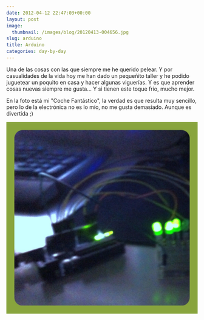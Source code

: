 ```yaml
---
date: 2012-04-12 22:47:03+00:00
layout: post
image:
  thumbnail: /images/blog/20120413-004656.jpg
slug: arduino
title: Arduino
categories: day-by-day
---
```


Una de las cosas con las que siempre me he querido pelear. Y por casualidades de la vida hoy me han dado un pequeñito taller y he podido juguetear un poquito en casa y hacer algunas viguerías. Y es que aprender cosas nuevas siempre me gusta... Y si tienen este toque frío, mucho mejor.

En la foto está mi "Coche Fantástico", la verdad es que resulta muy sencillo, pero lo de la electrónica no es lo mío, no me gusta demasiado. Aunque es divertida ;)

[![20120413-004656.jpg](/images/blog/20120413-004656.jpg)](/images/blog/20120413-004656.jpg)
